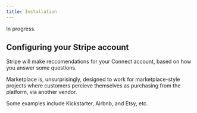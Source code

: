 ```yaml
---
title: Installation
---
```


In progress.

## Configuring your Stripe account

Stripe will make reccomendations for your Connect account, based on how you answer some questions.

Marketplace is, unsurprisingly, designed to work for marketplace-style projects where customers percieve themselves as purchasing from the platform, via another vendor.

Some examples include Kickstarter, Airbnb, and Etsy, etc.
